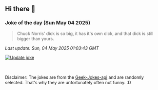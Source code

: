 ## Hi there 👋

### Joke of the day (Sun May 04 2025)
<!-- joke -->
>Chuck Norris' dick is so big, it has it's own dick, and that dick is still bigger than yours.
<!-- /joke -->

*Last update: Sun, 04 May 2025 01:03:43 GMT*

[![Update joke](https://github.com/nclskfm/nclskfm/actions/workflows/joke.yml/badge.svg)](https://github.com/nclskfm/nclskfm/actions/workflows/joke.yml)

<br><br>
Disclaimer: The jokes are from the [Geek-Jokes-api](https://github.com/sameerkumar18/geek-joke-api) and are randomly selected. That's why they are unfortunately often not funny. :D
